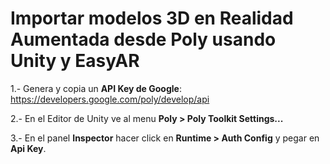 # Importar modelos 3D en Realidad Aumentada desde Poly usando Unity y EasyAR

1.- Genera y copia un **API Key de Google**: https://developers.google.com/poly/develop/api

2.- En el Editor de Unity ve al menu **Poly > Poly Toolkit Settings...**

3.- En el panel **Inspector** hacer click en **Runtime > Auth Config** y pegar en **Api Key**.
